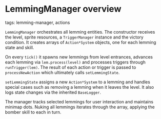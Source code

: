 # LemmingManager overview

tags: lemming-manager, actions

`LemmingManager` orchestrates all lemming entities. The constructor receives the
level, sprite resources, a `TriggerManager` instance and the victory condition.
It creates arrays of `Action*System` objects, one for each lemming state and
skill.

On every `tick()` it spawns new lemmings from level entrances, advances each
lemming via `lem.process(level)` and processes triggers through
`runTrigger(lem)`. The result of each action or trigger is passed to
`processNewAction` which ultimately calls `setLemmingState`.

`setLemmingState` assigns a new `Action*System` to a lemming and handles special
cases such as removing a lemming when it leaves the level. It also logs state
changes via the inherited `BaseLogger`.

The manager tracks selected lemmings for user interaction and maintains minimap
dots. Nuking all lemmings iterates through the array, applying the bomber skill
to each in turn.

